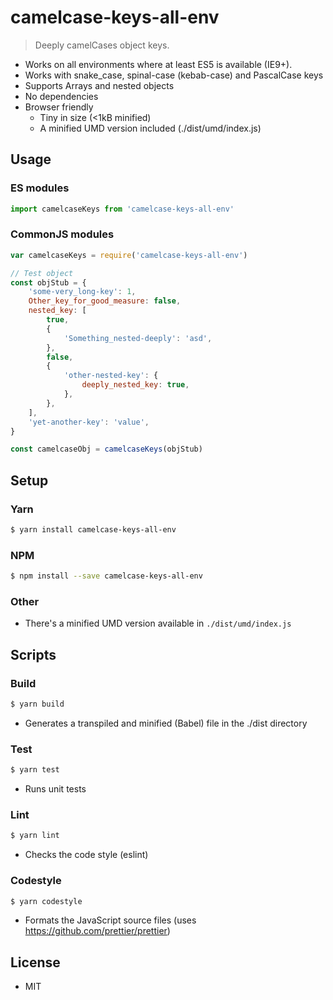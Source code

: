 # camelcase-keys-all-env
> Deeply camelCases object keys.

- Works on all environments where at least ES5 is available (IE9+).
- Works with snake_case, spinal-case (kebab-case) and PascalCase keys
- Supports Arrays and nested objects
- No dependencies
- Browser friendly
    - Tiny in size (<1kB minified)
    - A minified UMD version included (./dist/umd/index.js)

## Usage

### ES modules
```js
import camelcaseKeys from 'camelcase-keys-all-env'
```

### CommonJS modules
```js
var camelcaseKeys = require('camelcase-keys-all-env')
```

```js
// Test object
const objStub = {
    'some-very_long-key': 1,
    Other_key_for_good_measure: false,
    nested_key: [
        true,
        {
            'Something_nested-deeply': 'asd',
        },
        false,
        {
            'other-nested-key': {
                deeply_nested_key: true,
            },
        },
    ],
    'yet-another-key': 'value',
}

const camelcaseObj = camelcaseKeys(objStub)
```

## Setup

### Yarn
```bash
$ yarn install camelcase-keys-all-env
```

### NPM
```bash
$ npm install --save camelcase-keys-all-env
```

### Other
- There's a minified UMD version available in `./dist/umd/index.js`

## Scripts

### Build
```bash
$ yarn build
```
- Generates a transpiled and minified (Babel) file in the ./dist directory

### Test
```bash
$ yarn test
```
- Runs unit tests

### Lint
```bash
$ yarn lint
```
- Checks the code style (eslint)

### Codestyle
```bash
$ yarn codestyle
```
- Formats the JavaScript source files (uses https://github.com/prettier/prettier)

## License
- MIT
